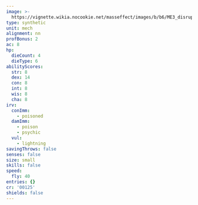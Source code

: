 ```yaml
---
image: >-
  https://vignette.wikia.nocookie.net/masseffect/images/b/b6/ME3_disruption_drone.png/revision/latest/scale-to-width-down/350?cb=20130308125421
type: synthetic
unit: mech
alignment: nn
profBonus: 2
ac: 8
hp:
  dieCount: 4
  dieType: 6
abilityScores:
  str: 8
  dex: 14
  con: 8
  int: 8
  wis: 8
  cha: 8
irv:
  conImm:
    - poisoned
  damImm:
    - poison
    - psychic
  vul:
    - lightning
savingThrows: false
senses: false
size: small
skills: false
speed:
  fly: 40
entries: {}
cr: '00125'
shields: false
---
```

